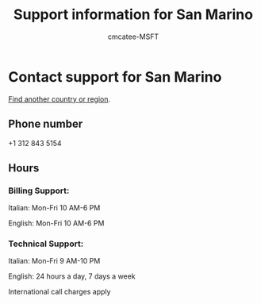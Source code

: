 ﻿---                                
title: Support information for San Marino
author: cmcatee-MSFT
f1.keywords:
- NOCSH
ms.author: cmcatee
manager: mnirkhe
audience: Admin
ms.topic: reference
ms.service: o365-administration
ms.collection: Adm_Support
localization_priority: Priority
description: Learn how to contact support for your country or region.
ROBOTS: NOINDEX, NOFOLLOW
---

# Contact support for San Marino

[Find another country or region](../contact-support-for-business-products.md).

## Phone number
+1 312 843 5154

## Hours
### Billing Support:

Italian: Mon-Fri 10 AM-6 PM

English: Mon-Fri 10 AM-6 PM

### Technical Support:

Italian: Mon-Fri 9 AM-10 PM

English: 24 hours a day, 7 days a week

International call charges apply